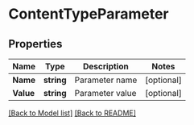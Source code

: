 # ContentTypeParameter
## Properties
Name | Type | Description | Notes
------------ | ------------- | ------------- | -------------
**Name** | **string** | Parameter name              | [optional] 
**Value** | **string** | Parameter value              | [optional] 


[[Back to Model list]](Models.md) [[Back to README]](README.md)


